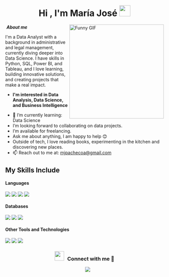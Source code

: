 <h1 align="center">Hi , I'm María José <img src="https://media.giphy.com/media/hvRJCLFzcasrR4ia7z/giphy.gif" width="35"></h1>

<!-- GIF de Giphy alineado a la derecha -->
<img align="right" width="300px" alt="Funny GIF" src="https://media3.giphy.com/media/QTfX9Ejfra3ZmNxh6B/giphy.gif" />


&nbsp;***About me***

I'm a Data Analyst with a background in administrative and legal management, currently diving deeper into Data Science. I have skills in Python, SQL, Power BI, and Tableau, and I love learning, building innovative solutions, and creating projects that make a real impact.
* **I'm interested in Data Analysis, Data Science, and Business Intelligence**
- 🌱 I’m currently learning:
      Data Science
- I’m looking forward to collaborating on data projects.
- I’m available for freelancing.
- Ask me about anything, I am happy to help 😊
- Outside of tech, I love reading books, experimenting in the kitchen and discovering new places.
- 📫 Reach out to me at: <a href="mjpachecoa@gmail.com">mjpachecoa@gmail.com

## My Skills Include

<h4> Languages </h4>
<span> 
  <img src="https://img.shields.io/badge/Python-E34F26?style=for-the-bdge&logo=Python5&logoColor=white">
  <img src="https://img.shields.io/badge/SQL-777BB4?style=for-the-bdge&logo=SQL&logoColor=white">
  <img src="https://img.shields.io/badge/Power_Bi-F7DF1E?style=for-the-bdge&logo=PowerBI&logoColor=black">
  <img src="https://img.shields.io/badge/Tableau-ED8B00?style=for-the-bdge&logo=Tableau&logoColor=white">
</span>

<h4> Databases </h4>
<span>
  <img src="https://img.shields.io/badge/MySQL-00000F?style=for-the-badg&logo=MySQL5&logoColor=white">
  <img src="https://img.shields.io/badge/SQLserver-0078D4?style=for-the-bdge&logo=SQLServer5&logoColor=white">
  <img src="https://img.shields.io/badge/MongoDB-E34F26?style=for-the-bdge&logo=MongoDB5&logoColor=white">
</span>

<h4> Other Tools and Technologies </h4>
<span>
  <img src="https://img.shields.io/badge/Excel-F37623?style=for-the-bdge&logo=Excel5&logoColor=white">
  <img src="https://img.shields.io/badge/phpMyAdmin-F37623?style=for-the-bdge&logo=phpMyAdmin5&logoColor=white">
  <img src="https://img.shields.io/badge/Flourish-00000F?style=for-the-bdge&logo=Flourish5&logoColor=white">

<h3 align="center" > <img src="https://media.giphy.com/media/iY8CRBdQXODJSCERIr/giphy.gif" width="30" height="30" style="margin-right: 10px;">Connect with me 🤝 </h3>

<p align="center">

 <div align="center"  class="icons-social" style="margin-left: 10px;">
        <a style="margin-left: 10px;"  target="_blank" href="https://www.linkedin.com/in/pachecomj/">
			<img src="https://img.icons8.com/doodle/40/000000/linkedin--v2.png"></a>

